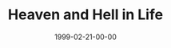 ---
layout: message
category: message
series: "From Here To Eternity"
title: "Heaven and Hell in Life "
date: 1999-02-21-00-00
message_id: 406
---